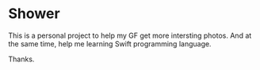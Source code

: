 # Shower

This is a personal project to help my GF get more intersting photos. And at the same time, help me learning Swift programming language.

Thanks.
